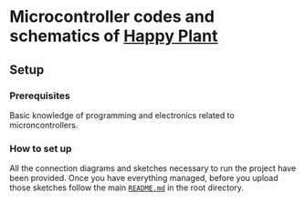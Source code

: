 <h1>Microcontroller codes and schematics of <a href="https://github.com/farhan2077/happy-plant">Happy Plant</a> </h1>

## Setup

### Prerequisites

Basic knowledge of programming and electronics related to microncontrollers.

### How to set up

All the connection diagrams and sketches necessary to run the project have been provided. Once you have everything managed, before you upload those sketches follow the main [`README.md`](https://github.com/farhan2077/happy-plant/blob/main/README.md) in the root directory.
